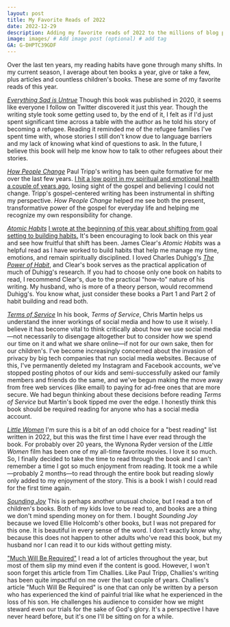 ```yaml
---
layout: post
title: My Favorite Reads of 2022
date: 2022-12-29
description: Adding my favorite reads of 2022 to the millions of blog posts that have already done the same thing.
image: images/ # Add image post (optional) # add tag
GA: G-DHPTC39GDF
---
```


Over the last ten years, my reading habits have gone through many shifts. In my current season, I average about ten books a year, give or take a few, plus articles and countless children's books. These are some of my favorite reads of this year.

[*Everything Sad is Untrue*](https://amzn.to/3Q2OfYh)
Though this book was published in 2020, it seems like everyone I follow on Twitter discovered it just this year. Though the writing style took some getting used to, by the end of it, I felt as if I'd just spent significant time across a table with the author as he told his story of becoming a refugee. Reading it reminded me of the refugee families I've spent time with, whose stories I still don't know due to language barriers and my lack of knowing what kind of questions to ask. In the future, I believe this book will help me know how to talk to other refugees about their stories. 

[*How People Change*](https://amzn.to/3IesUZW)
Paul Tripp's writing has been quite formative for me over the last few years. [I hit a low point in my spiritual and emotional health a couple of years ago](https://meredithcook.ml/2022/02/05/climbing-the-slide/), losing sight of the gospel and believing I could not change. Tripp's gospel-centered writing has been instrumental in shifting my perspective. *How People Change* helped me see both the present, transformative power of the gospel for everyday life and helping me recognize my own responsibility for change.  

[*Atomic Habits*](https://amzn.to/3i4B2BG)
[I wrote at the beginning of this year about shifting from goal setting to building habits.](https://meredithcook.ml/2022/01/19/building-habits/) It's been encouraging to look back on this year and see how fruitful that shift has been. James Clear's *Atomic Habits* was a helpful read as I have worked to build habits that help me manage my time, emotions, and remain spiritually disciplined. I loved Charles Duhigg's [*The Power of Habit*](https://amzn.to/3X0hqh3), and Clear's book serves as the practical application of much of Duhigg's research. If you had to choose only one book on habits to read, I recommend Clear's, due to the practical "how-to" nature of his writing. My husband, who is more of a theory person, would recommend Duhigg's. You know what, just consider these books a Part 1 and Part 2 of habit building and read both. 

[*Terms of Service*](https://amzn.to/3VDPJt0)
In his book, *Terms of Service*, Chris Martin helps us understand the inner workings of social media and how to use it wisely. I believe it has become vital to think critically about how we use social media—not necessarily to disengage altogether but to consider how we spend our time on it and what we share online—if not for our own sake, then for our children's. I've become increasingly concerned about the invasion of privacy by big tech companies that run social media websites. Because of this, I've permanently deleted my Instagram and Facebook accounts, we've stopped posting photos of our kids and semi-successfully asked our family members and friends do the same, and we've begun making the move away from free web services (like email) to paying for ad-free ones that are more secure. We had begun thinking about these decisions before reading *Terms of Service* but Martin's book tipped me over the edge. I honestly think this book should be required reading for anyone who has a social media account.

[*Little Women*](https://amzn.to/3Gw756Z)
I'm sure this is a bit of an odd choice for a "best reading" list written in 2022, but this was the first time I have ever read through the book. For probably over 20 years, the Wynona Ryder version of the *Little Women* film has been one of my all-time favorite movies. I love it so much. So, I finally decided to take the time to read through the book and I can't remember a time I got so much enjoyment from reading. It took me a while—probably 2 months—to read through the entire book but reading slowly only added to my enjoyment of the story. This is a book I wish I could read for the first time again. 

[*Sounding Joy*](https://amzn.to/3G63rz9)
This is perhaps another unusual choice, but I read a ton of children's books. Both of my kids love to be read to, and books are a thing we don't mind spending money on for them. I bought *Sounding Joy* because we loved Ellie Holcomb's other books, but I was not prepared for this one. It is beautiful in every sense of the word. I don't exactly know why, because this does not happen to other adults who've read this book, but my husband nor I can read it to our kids without getting misty. 

["Much Will Be Required"](https://www.challies.com/articles/much-will-be-required/)
I read a lot of articles throughout the year, but most of them slip my mind even if the content is good. However, I won't soon forget this article from Tim Challies. Like Paul Tripp, Challies's writing has been quite impactful on me over the last couple of years. Challies's article "Much Will Be Required" is one that can only be written by a person who has experienced the kind of painful trial like what he experienced in the loss of his son. He challenges his audience to consider how we might steward even our trials for the sake of God's glory. It's a perspective I have never heard before, but it's one I'll be sitting on for a while.